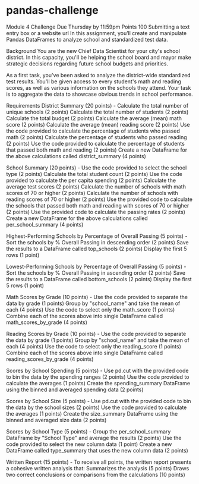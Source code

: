 # pandas-challenge
Module 4 Challenge
Due Thursday by 11:59pm Points 100 Submitting a text entry box or a website url
In this assignment, you’ll create and manipulate Pandas DataFrames to analyze school and standardized test data.

Background
You are the new Chief Data Scientist for your city's school district. In this capacity, you'll be helping the school board and mayor make strategic decisions regarding future school budgets and priorities.

As a first task, you've been asked to analyze the district-wide standardized test results. You'll be given access to every student's math and reading scores, as well as various information on the schools they attend. Your task is to aggregate the data to showcase obvious trends in school performance.

Requirements
District Summary (20 points) - Calculate the total number of unique schools (2 points) Calculate the total number of students (2 points) Calculate the total budget (2 points) Calculate the average (mean) math score (2 points) Calculate the average (mean) reading score (2 points) Use the code provided to calculate the percentage of students who passed math (2 points) Calculate the percentage of students who passed reading (2 points) Use the code provided to calculate the percentage of students that passed both math and reading (2 points) Create a new DataFrame for the above calculations called district_summary (4 points)

School Summary (20 points) - Use the code provided to select the school type (2 points) Calculate the total student count (2 points) Use the code provided to calculate the per capita spending (2 points) Calculate the average test scores (2 points) Calculate the number of schools with math scores of 70 or higher (2 points) Calculate the number of schools with reading scores of 70 or higher (2 points) Use the provided code to calculate the schools that passed both math and reading with scores of 70 or higher (2 points) Use the provided code to calculate the passing rates (2 points) Create a new DataFrame for the above calculations called per_school_summary (4 points) 

Highest-Performing Schools by Percentage of Overall Passing (5 points) - Sort the schools by % Overall Passing in descending order (2 points) Save the results to a DataFrame called top_schools (2 points) Display the first 5 rows (1 point)

Lowest-Performing Schools by Percentage of Overall Passing (5 points) - Sort the schools by % Overall Passing in ascending order (2 points) Save the results to a DataFrame called bottom_schools (2 points) Display the first 5 rows (1 point)

Math Scores by Grade (10 points) - Use the code provided to separate the data by grade (1 points) Group by "school_name" and take the mean of each (4 points) Use the code to select only the math_score (1 points) Combine each of the scores above into single DataFrame called math_scores_by_grade (4 points)

Reading Scores by Grade (10 points) - Use the code provided to separate the data by grade (1 points) Group by "school_name" and take the mean of each (4 points) Use the code to select only the reading_score (1 points) Combine each of the scores above into single DataFrame called reading_scores_by_grade (4 points) 

Scores by School Spending (5 points) - Use pd.cut with the provided code to bin the data by the spending ranges (2 points) Use the code provided to calculate the averages (1 points) Create the spending_summary DataFrame using the binned and averaged spending data (2 points)

Scores by School Size (5 points) - Use pd.cut with the provided code to bin the data by the school sizes (2 points) Use the code provided to calculate the averages (1 points)
Create the size_summary DataFrame using the binned and averaged size data (2 points) 

Scores by School Type (5 points) - Group the per_school_summary DataFrame by "School Type" and average the results (2 points) Use the code provided to select the new column data (1 point) Create a new DataFrame called type_summary that uses the new column data (2 points)

Written Report (15 points) - To receive all points, the written report presents a cohesive written analysis that: Summarizes the analysis (5 points) Draws two correct conclusions or comparisons from the calculations (10 points)
